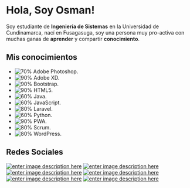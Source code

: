 # Hola, Soy Osman!

Soy estudiante de **Ingeniería de Sistemas** en la Universidad de Cundinamarca,  nací en Fusagasuga, soy una persona muy pro-activa con muchas ganas de **aprender** y compartir **conocimiento**.


## Mis conocimientos

- ![70%](https://progress-bar.dev/70) Adobe Photoshop.
- ![90%](https://progress-bar.dev/90) Adobe XD.
- ![90%](https://progress-bar.dev/90) Bootstrap.
- ![90%](https://progress-bar.dev/90) HTML5.
- ![60%](https://progress-bar.dev/60) Java.
- ![60%](https://progress-bar.dev/60) JavaScript.
- ![80%](https://progress-bar.dev/80) Laravel.
- ![60%](https://progress-bar.dev/60) Python.
- ![90%](https://progress-bar.dev/90) PWA.
- ![80%](https://progress-bar.dev/80) Scrum.
- ![80%](https://progress-bar.dev/80) WordPress.

## Redes Sociales

[![enter image description here](https://i.ibb.co/tZnn2Qm/behance.png)](https://www.behance.net/osmanjimenezdev)
[![enter image description here](https://i.ibb.co/Jjc8C6K/rss.png)](https://osmanjimenezdev.blogspot.com/)
[![enter image description here](https://i.ibb.co/T0Z3ttj/linkedin.png)](https://www.linkedin.com/in/osmanjimenez)
[![enter image description here](https://i.ibb.co/5j6xsf9/pinterest.png)](https://co.pinterest.com/osmanjimenezdev/)
[![enter image description here](https://i.ibb.co/HYB6sjN/twitter.png)](https://twitter.com/osmanjimenezdev)
[![enter image description here](https://i.ibb.co/KwYkSh2/youtube.png)](https://www.youtube.com/channel/UC-cQIbPx8PF7ebtLwyZRVaA)



<!--
**OsmanJimenez/OsmanJimenez** is a ✨ _special_ ✨ repository because its `README.md` (this file) appears on your GitHub profile.

Here are some ideas to get you started:

- 🔭 I’m currently working on ...
- 🌱 I’m currently learning ...
- 👯 I’m looking to collaborate on ...
- 🤔 I’m looking for help with ...
- 💬 Ask me about ...
- 📫 How to reach me: ...
- 😄 Pronouns: ...
- ⚡ Fun fact: ...
-->
